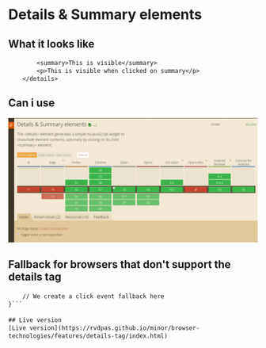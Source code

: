 # Details & Summary elements

## What it looks like
```<details>
        <summary>This is visible</summary>
        <p>This is visible when clicked on summary</p>
    </details>
```

## Can i use
![Details & Summary elements](https://github.com/rvdpas/browser-technologies/blob/master/feature-detection/details-tag/details.png)

## Fallback for browsers that don't support the details tag
```if (!('open' in document.createElement('details'))) {
    // We create a click event fallback here
}```

## Live version
[Live version](https://rvdpas.github.io/minor/browser-technologies/features/details-tag/index.html)
